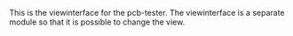 This is the viewinterface for the pcb-tester. The viewinterface is a separate module so that it is possible to change the view.